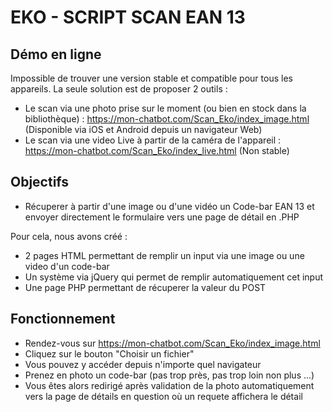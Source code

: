 # EKO - SCRIPT SCAN EAN 13
## Démo en ligne
Impossible de trouver une version stable et compatible pour tous les appareils.
La seule solution est de proposer 2 outils :
- Le scan via une photo prise sur le moment (ou bien en stock dans la bibliothèque) : https://mon-chatbot.com/Scan_Eko/index_image.html (Disponible via iOS et Android depuis un navigateur Web)
- Le scan via une video Live à partir de la caméra de l'appareil : https://mon-chatbot.com/Scan_Eko/index_live.html (Non stable)

## Objectifs
- Récuperer à partir d'une image ou d'une vidéo un Code-bar EAN 13 et envoyer directement le formulaire vers une page de détail en .PHP

Pour cela, nous avons créé : 
- 2 pages HTML permettant de remplir un input via une image ou une video d'un code-bar
- Un système via jQuery qui permet de remplir automatiquement cet input
- Une page PHP permettant de récuperer la valeur du POST

## Fonctionnement
- Rendez-vous sur https://mon-chatbot.com/Scan_Eko/index_image.html
- Cliquez sur le bouton "Choisir un fichier"
- Vous pouvez y accéder depuis n'importe quel navigateur
- Prenez en photo un code-bar (pas trop près, pas trop loin non plus ...)
- Vous êtes alors redirigé après validation de la photo automatiquement vers la page de détails en question où un requete affichera le détail
